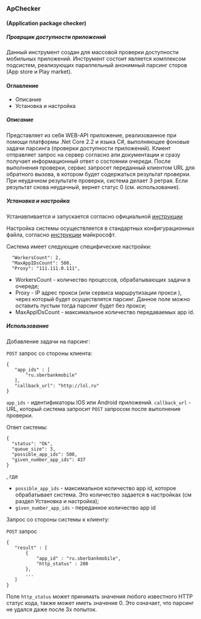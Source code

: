 ### ApChecker
#### (Application package checker) 
##### Проврщик доступности приложений

Данный инструмент создан для массовой проверки доступности мобильных приложений. 
Инструмент состоит является комплексом подсистем, реализующих параллельный анонимный 
парсинг сторов (App store и Play market). 

#### Оглавление

- Описание
- Установка и настройка

 
 
##### Описание 
Представляет из себя WEB-API приложение, реализованное при помощи платформы 
.Net Core 2.2 и языка C#, выполняющее фоновые задачи парсинга 
(проверки доступности приложений). Клиент отправляет запрос на сервер согласно 
апи документации и сразу получает информационный ответ о состоянии очереди.
После выполнения проверки, сервис  запросет переданный клиентом URL для обратного
вызова, в котором будет содержаться результат проверки. При неудачном результате 
проверки, система делает 3 ретрая. Если результат снова неудачный, вернет статус 0
(см. использование).   
 
 
##### Установка и настройка
Устанавливается и запускается согласно официальной 
[инструкции](https://docs.microsoft.com/ru-ru/dotnet/core/get-started?tabs=linux)  

Настройка системы осуществляется в стандартных конфигурационных файла, согласно 
 [инструкции](https://docs.microsoft.com/ru-ru/aspnet/core/fundamentals/configuration/?view=aspnetcore-2.2)
 майкрософт.

Система имеет следующие специфические настройки: 

```
  "WorkersCount": 2,
  "MaxAppIDsCount": 500,
  "Proxy": "111.111.0.111",
```

- WorkersCount - количество процессов, обрабатывающих задачи в очереде;
- Proxy - IP адрес прокси (или сервиса маршрутизации прокси ),
 через который будет осуществлятся парсинг. Данное поле можно оставить пустым
 тогда парсинг будет без прокси; 
- MaxAppIDsCount - максимальное количество передаваемых app id.


##### Использование

 
 Добавление задачи на парсинг:
 
 `POST` запрос со стороны клиента:
 
 ```
 {
 	"app_ids" : [
 		"ru.sberbankmobile"
 	], 
 	"callback_url": "http://lol.ru"
 }
 ```
 
 `app_ids` - идентификаторы IOS или Android приложений.
  `callback_url` - URL, который система запросит `POST` запросом после выполнения 
  проверки.
 
 Ответ системы:
 
 ```
 {
   "status": "Ok",
   "queue_size": 3,
   "possible_app_ids": 500,
   "given_number_app_ids": 437
 }
 ```
 , где 
 
 - `possible_app_ids` - максимальное количество app id,
 которое обрабатывает система. Это количество задается в настройках 
 (см раздел Установка и настройка);
 - `given_number_app_ids` - переданное количество app id
 
 Запрос со стороны системы к клиенту:
 
 `POST` запрос
 
 ```
 {
    "result" : [
        {
            "app_id" : "ru.sberbankmobile",
            "http_status" : 200
        },
        ...    
    ]
 }
 ```
 
 Поле `http_status` может принимать значения любого известного
 HTTP статус кода, также может иметь значение 0. Это означает, 
 что парсинг не удался даже после 3х попыток. 
 